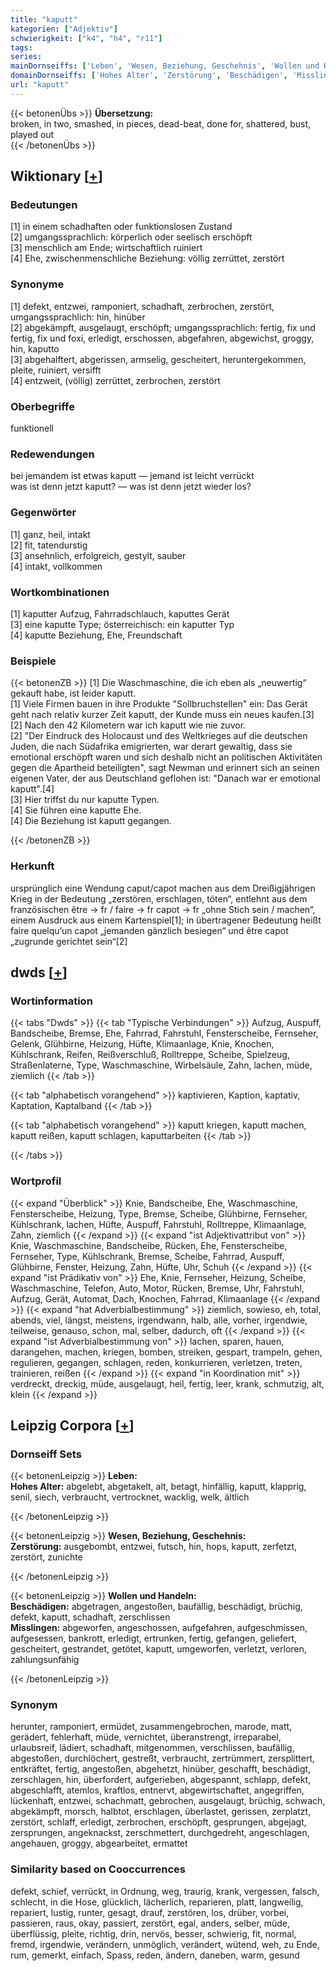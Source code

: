 ```yaml
---
title: "kaputt"
kategorien: ["Adjektiv"]
schwierigkeit: ["k4", "h4", "r11"]
tags:
series:
mainDornseiffs: ['Leben', 'Wesen, Beziehung, Geschehnis', 'Wollen und Handeln']
domainDornseiffs: ['Hohes Alter', 'Zerstörung', 'Beschädigen', 'Misslingen']
url: "kaputt"
---
```


{{< betonenÜbs >}}
**Übersetzung:**  
broken, in two, smashed, in pieces, dead-beat, done for, shattered, bust, played out  
{{< /betonenÜbs >}}

## Wiktionary [[+](https://de.wiktionary.org/wiki/kaputt)]

### Bedeutungen
[1] in einem schadhaften oder funktionslosen Zustand  
[2] umgangssprachlich: körperlich oder seelisch erschöpft  
[3] menschlich am Ende; wirtschaftlich ruiniert  
[4] Ehe, zwischenmenschliche Beziehung: völlig zerrüttet, zerstört  

### Synonyme
[1] defekt, entzwei, ramponiert, schadhaft, zerbrochen, zerstört, umgangssprachlich: hin, hinüber  
[2] abgekämpft, ausgelaugt, erschöpft; umgangssprachlich: fertig, fix und fertig, fix und foxi, erledigt, erschossen, abgefahren, abgewichst, groggy, hin, kaputto  
[3] abgehalftert, abgerissen, armselig, gescheitert, heruntergekommen, pleite, ruiniert, versifft  
[4] entzweit, (völlig) zerrüttet, zerbrochen, zerstört  

### Oberbegriffe
funktionell  

### Redewendungen
bei jemandem ist etwas kaputt — jemand ist leicht verrückt  
was ist denn jetzt kaputt? — was ist denn jetzt wieder los?  

### Gegenwörter
[1] ganz, heil, intakt  
[2] fit, tatendurstig  
[3] ansehnlich, erfolgreich, gestylt, sauber  
[4] intakt, vollkommen  

### Wortkombinationen
[1] kaputter Aufzug, Fahrradschlauch, kaputtes Gerät  
[3] eine kaputte Type; österreichisch: ein kaputter Typ  
[4] kaputte Beziehung, Ehe, Freundschaft  

### Beispiele
{{< betonenZB >}}
[1] Die Waschmaschine, die ich eben als „neuwertig“ gekauft habe, ist leider kaputt.  
[1] Viele Firmen bauen in ihre Produkte "Sollbruchstellen" ein: Das Gerät geht nach relativ kurzer Zeit kaputt, der Kunde muss ein neues kaufen.[3]  
[2] Nach den 42 Kilometern war ich kaputt wie nie zuvor.  
[2] "Der Eindruck des Holocaust und des Weltkrieges auf die deutschen Juden, die nach Südafrika emigrierten, war derart gewaltig, dass sie emotional erschöpft waren und sich deshalb nicht an politischen Aktivitäten gegen die Apartheid beteiligten", sagt Newman und erinnert sich an seinen eigenen Vater, der aus Deutschland geflohen ist: "Danach war er emotional kaputt".[4]  
[3] Hier triffst du nur kaputte Typen.  
[4] Sie führen eine kaputte Ehe.  
[4] Die Beziehung ist kaputt gegangen.  

{{< /betonenZB >}}
### Herkunft
ursprünglich eine Wendung caput/capot machen aus dem Dreißigjährigen Krieg in der Bedeutung „zerstören, erschlagen, töten“, entlehnt aus dem französischen être → fr / faire → fr capot → fr „ohne Stich sein / machen“, einem Ausdruck aus einem Kartenspiel[1]; in übertragener Bedeutung heißt faire quelqu’un capot „jemanden gänzlich besiegen“ und être capot „zugrunde gerichtet sein“[2]  



## dwds [[+](https://www.dwds.de/wb/kaputt)]

### Wortinformation
{{< tabs "Dwds" >}}
{{< tab "Typische Verbindungen" >}}
Aufzug, Auspuff, Bandscheibe, Bremse, Ehe, Fahrrad, Fahrstuhl, Fensterscheibe, Fernseher, Gelenk, Glühbirne, Heizung, Hüfte, Klimaanlage, Knie, Knochen, Kühlschrank, Reifen, Reißverschluß, Rolltreppe, Scheibe, Spielzeug, Straßenlaterne, Type, Waschmaschine, Wirbelsäule, Zahn, lachen, müde, ziemlich
{{< /tab >}}

{{< tab "alphabetisch vorangehend" >}}
kaptivieren, Kaption, kaptativ, Kaptation, Kaptalband
{{< /tab >}}

{{< tab "alphabetisch vorangehend" >}}
kaputt kriegen, kaputt machen, kaputt reißen, kaputt schlagen, kaputtarbeiten
{{< /tab >}}

{{< /tabs >}}

### Wortprofil
{{< expand "Überblick" >}} Knie, Bandscheibe, Ehe, Waschmaschine, Fensterscheibe, Heizung, Type, Bremse, Scheibe, Glühbirne, Fernseher, Kühlschrank, lachen, Hüfte, Auspuff, Fahrstuhl, Rolltreppe, Klimaanlage, Zahn, ziemlich {{< /expand >}}
{{< expand "ist Adjektivattribut von" >}} Knie, Waschmaschine, Bandscheibe, Rücken, Ehe, Fensterscheibe, Fernseher, Type, Kühlschrank, Bremse, Scheibe, Fahrrad, Auspuff, Glühbirne, Fenster, Heizung, Zahn, Hüfte, Uhr, Schuh {{< /expand >}}
{{< expand "ist Prädikativ von" >}} Ehe, Knie, Fernseher, Heizung, Scheibe, Waschmaschine, Telefon, Auto, Motor, Rücken, Bremse, Uhr, Fahrstuhl, Aufzug, Gerät, Automat, Dach, Knochen, Fahrrad, Klimaanlage {{< /expand >}}
{{< expand "hat Adverbialbestimmung" >}} ziemlich, sowieso, eh, total, abends, viel, längst, meistens, irgendwann, halb, alle, vorher, irgendwie, teilweise, genauso, schon, mal, selber, dadurch, oft {{< /expand >}}
{{< expand "ist Adverbialbestimmung von" >}} lachen, sparen, hauen, darangehen, machen, kriegen, bomben, streiken, gespart, trampeln, gehen, regulieren, gegangen, schlagen, reden, konkurrieren, verletzen, treten, trainieren, reißen {{< /expand >}}
{{< expand "in Koordination mit" >}} verdreckt, dreckig, müde, ausgelaugt, heil, fertig, leer, krank, schmutzig, alt, klein {{< /expand >}}

## Leipzig Corpora [[+](https://corpora.uni-leipzig.de/en/res?word=kaputt&corpusId=deu_newscrawl-public_2018)]

### Dornseiff Sets
{{< betonenLeipzig >}}
**Leben:**  
**Hohes Alter:** abgelebt, abgetakelt, alt, betagt, hinfällig, kaputt, klapprig, senil, siech, verbraucht, vertrocknet, wacklig, welk, ältlich  

{{< /betonenLeipzig >}}


{{< betonenLeipzig >}}
**Wesen, Beziehung, Geschehnis:**  
**Zerstörung:** ausgebombt, entzwei, futsch, hin, hops, kaputt, zerfetzt, zerstört, zunichte  

{{< /betonenLeipzig >}}


{{< betonenLeipzig >}}
**Wollen und Handeln:**  
**Beschädigen:** abgetragen, angestoßen, baufällig, beschädigt, brüchig, defekt, kaputt, schadhaft, zerschlissen  
**Misslingen:** abgeworfen, angeschossen, aufgefahren, aufgeschmissen, aufgesessen, bankrott, erledigt, ertrunken, fertig, gefangen, geliefert, gescheitert, gestrandet, getötet, kaputt, umgeworfen, verletzt, verloren, zahlungsunfähig  

{{< /betonenLeipzig >}}

### Synonym
herunter, ramponiert, ermüdet, zusammengebrochen, marode, matt, gerädert, fehlerhaft, müde, vernichtet, überanstrengt, irreparabel, urlaubsreif, lädiert, schadhaft, mitgenommen, verschlissen, baufällig, abgestoßen, durchlöchert, gestreßt, verbraucht, zertrümmert, zersplittert, entkräftet, fertig, angestoßen, abgehetzt, hinüber, geschafft, beschädigt, zerschlagen, hin, überfordert, aufgerieben, abgespannt, schlapp, defekt, abgeschlafft, atemlos, kraftlos, entnervt, abgewirtschaftet, angegriffen, lückenhaft, entzwei, schachmatt, gebrochen, ausgelaugt, brüchig, schwach, abgekämpft, morsch, halbtot, erschlagen, überlastet, gerissen, zerplatzt, zerstört, schlaff, erledigt, zerbrochen, erschöpft, gesprungen, abgejagt, zersprungen, angeknackst, zerschmettert, durchgedreht, angeschlagen, angehauen, groggy, abgearbeitet, ermattet


### Similarity based on Cooccurrences
defekt, schief, verrückt, in Ordnung, weg, traurig, krank, vergessen, falsch, schlecht, in die Hose, glücklich, lächerlich, reparieren, platt, langweilig, repariert, lustig, runter, gesagt, drauf, zerstören, los, drüber, vorbei, passieren, raus, okay, passiert, zerstört, egal, anders, selber, müde, überflüssig, pleite, richtig, drin, nervös, besser, schwierig, fit, normal, fremd, irgendwie, verändern, unmöglich, verändert, wütend, weh, zu Ende, rum, gemerkt, einfach, Spass, reden, ändern, daneben, warm, gesund


